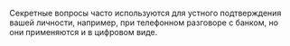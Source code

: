 Секретные вопросы часто используются для устного подтверждения вашей личности, например, при телефонном разговоре с банком, но они применяются и в цифровом виде.